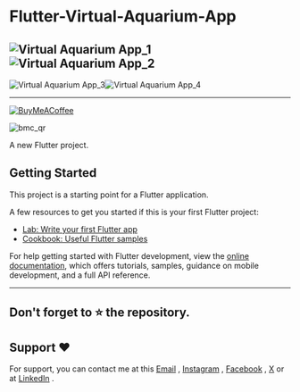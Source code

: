 # Flutter-Virtual-Aquarium-App  

![Virtual Aquarium App_1](https://github.com/user-attachments/assets/fe5f2fdf-f373-4332-b6c5-5976f323c7aa)![Virtual Aquarium App_2](https://github.com/user-attachments/assets/0d2a1262-d388-4167-a8af-540b28ac4ad1)
---
![Virtual Aquarium App_3](https://github.com/user-attachments/assets/53de62a0-adf3-47b6-b6cd-1993c0675dc1)![Virtual Aquarium App_4](https://github.com/user-attachments/assets/6ef01053-6f7d-404a-bd9d-bd7fc84a57cc)

---

[![BuyMeACoffee](https://img.shields.io/badge/Buy%20Me%20a%20Coffee-ffdd00?style=for-the-badge&logo=buy-me-a-coffee&logoColor=black)](https://buymeacoffee.com/nobelleon) 

![bmc_qr](https://github.com/user-attachments/assets/24009578-1154-404a-b7da-08b428d4535e)

A new Flutter project.                 

## Getting Started

This project is a starting point for a Flutter application.

A few resources to get you started if this is your first Flutter project:

- [Lab: Write your first Flutter app](https://docs.flutter.dev/get-started/codelab)
- [Cookbook: Useful Flutter samples](https://docs.flutter.dev/cookbook)

For help getting started with Flutter development, view the
[online documentation](https://docs.flutter.dev/), which offers tutorials,
samples, guidance on mobile development, and a full API reference.

---

## Don't forget to :star: the repository.

## Support ❤️
For support, you can contact me at this [Email](mailto:nobelleon.86@gmail.com) , [Instagram](https://www.instagram.com/nobelleon/) , [Facebook](https://web.facebook.com/n0beLLeon) , [X](https://twitter.com/_nObeLLeon) or at [LinkedIn](https://www.linkedin.com/in/nobelleon-mahardhika-291048124/) .
